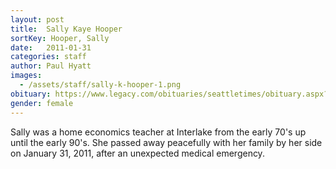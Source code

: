 ```yaml
---
layout: post
title:  Sally Kaye Hooper
sortKey: Hooper, Sally
date:   2011-01-31
categories: staff
author: Paul Hyatt
images:
  - /assets/staff/sally-k-hooper-1.png
obituary: https://www.legacy.com/obituaries/seattletimes/obituary.aspx?n=sally-kaye-hooper-senn&pid=148470177
gender: female
---
```

Sally was a home economics teacher at Interlake from the early 70's up until the early 90's. She passed away peacefully with her family by her side on January 31, 2011, after an unexpected medical emergency.
